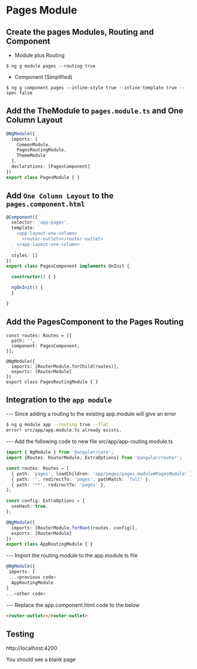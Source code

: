 # Pages Module


## Create the pages Modules, Routing and Component

* Module plus Routing

```
$ ng g module pages --routing true
```

* Component (Simplified)

```
$ ng g component pages --inline-style true --inline-template true --spec false 
```

## Add the TheModule to `pages.module.ts` and One Column Layout

```Typescript
@NgModule({
  imports: [
    CommonModule,
    PagesRoutingModule,
    ThemeModule
  ],
  declarations: [PagesComponent]
})
export class PagesModule { }
```

## Add `One Column Layout` to the `pages.component.html`

```Typescript
@Component({
  selector: 'app-pages',
  template: `
    <app-layout-one-column>
      <router-outlet></router-outlet>
    </app-layout-one-column>
  `,
  styles: []
})
export class PagesComponent implements OnInit {

  constructor() { }

  ngOnInit() {
  }

}

```

## Add the PagesComponent to the Pages Routing

```
const routes: Routes = [{
  path: '',
  component: PagesComponent,
}];

@NgModule({
  imports: [RouterModule.forChild(routes)],
  exports: [RouterModule]
})
export class PagesRoutingModule { }
```

## Integration to the `app module`

--- Since adding a routing to the existing app.module will give an error

```bash
$ ng g module app --routing true --flat
error! src/app/app.module.ts already exists.
```

--- Add the following code to  new file src/app/app-routing.module.ts

```Typescript
import { NgModule } from '@angular/core';
import {Routes, RouterModule, ExtraOptions} from '@angular/router';

const routes: Routes = [
  { path: 'pages', loadChildren: 'app/pages/pages.module#PagesModule' },
  { path: '', redirectTo: 'pages', pathMatch: 'full' },
  { path: '**', redirectTo: 'pages' },
];

const config: ExtraOptions = {
  useHash: true,
};

@NgModule({
  imports: [RouterModule.forRoot(routes, config)],
  exports: [RouterModule]
})
export class AppRoutingModule { }
```

--- Import the routing.module to the app.module.ts file

```Typescript
@NgModule({
 imports: [
 ...<previous code>
  AppRoutingModule
]
...<other code>
```

--- Replace the app.component.html code to the below

```html
<router-outlet></router-outlet>
```

## Testing

http://localhost:4200

You should see a blank page

